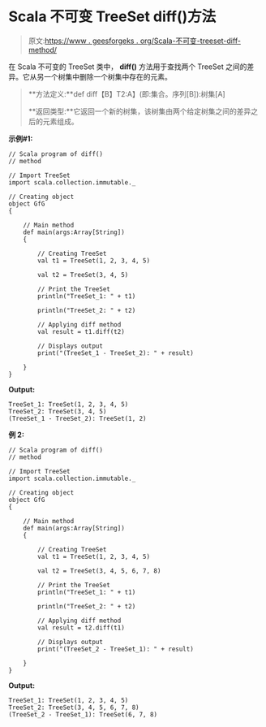 # Scala 不可变 TreeSet diff()方法

> 原文:[https://www . geesforgeks . org/Scala-不可变-treeset-diff-method/](https://www.geeksforgeeks.org/scala-immutable-treeset-diff-method/)

在 Scala 不可变的 TreeSet 类中， **diff()** 方法用于查找两个 TreeSet 之间的差异。它从另一个树集中删除一个树集中存在的元素。

> **方法定义:**def diff【B】T2:A】(即:集合。序列[B]):树集[A]
> 
> **返回类型:**它返回一个新的树集，该树集由两个给定树集之间的差异之后的元素组成。

**示例#1:**

```
// Scala program of diff() 
// method 

// Import TreeSet
import scala.collection.immutable._

// Creating object 
object GfG 
{ 

    // Main method 
    def main(args:Array[String]) 
    { 

        // Creating TreeSet
        val t1 = TreeSet(1, 2, 3, 4, 5)  

        val t2 = TreeSet(3, 4, 5)  

        // Print the TreeSet 
        println("TreeSet_1: " + t1) 

        println("TreeSet_2: " + t2) 

        // Applying diff method  
        val result = t1.diff(t2)  

        // Displays output  
        print("(TreeSet_1 - TreeSet_2): " + result) 

    } 
} 
```

**Output:**

```
TreeSet_1: TreeSet(1, 2, 3, 4, 5)
TreeSet_2: TreeSet(3, 4, 5)
(TreeSet_1 - TreeSet_2): TreeSet(1, 2)

```

**例 2:**

```
// Scala program of diff() 
// method 

// Import TreeSet
import scala.collection.immutable._

// Creating object 
object GfG 
{ 

    // Main method 
    def main(args:Array[String]) 
    { 

        // Creating TreeSet
        val t1 = TreeSet(1, 2, 3, 4, 5)  

        val t2 = TreeSet(3, 4, 5, 6, 7, 8)  

        // Print the TreeSet 
        println("TreeSet_1: " + t1) 

        println("TreeSet_2: " + t2) 

        // Applying diff method  
        val result = t2.diff(t1)  

        // Displays output  
        print("(TreeSet_2 - TreeSet_1): " + result) 

    } 
} 
```

**Output:**

```
TreeSet_1: TreeSet(1, 2, 3, 4, 5)
TreeSet_2: TreeSet(3, 4, 5, 6, 7, 8)
(TreeSet_2 - TreeSet_1): TreeSet(6, 7, 8)

```